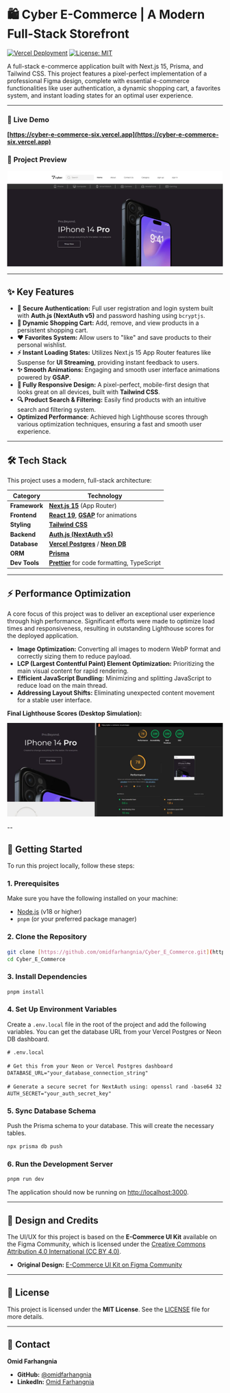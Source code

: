 # 🛍️ Cyber E-Commerce | A Modern Full-Stack Storefront

[![Vercel Deployment](https://img.shields.io/badge/Deployment-Vercel-black?style=for-the-badge&logo=vercel)](https://cyber-e-commerce-six.vercel.app/)
[![License: MIT](https://img.shields.io/badge/License-MIT-blue.svg?style=for-the-badge)](https://opensource.org/licenses/MIT)

A full-stack e-commerce application built with Next.js 15, Prisma, and Tailwind CSS. This project features a pixel-perfect implementation of a professional Figma design, complete with essential e-commerce functionalities like user authentication, a dynamic shopping cart, a favorites system, and instant loading states for an optimal user experience.

---

### 🔗 **Live Demo**

**[https://cyber-e-commerce-six.vercel.app](https://cyber-e-commerce-six.vercel.app)**

### 📸 **Project Preview**

[![Cyber E-Commerce Homepage Preview](https://raw.githubusercontent.com/omidfarhangnia/Cyber_E_Commerce/main/assets/project-homepage.JPG)](https://cyber-e-commerce-six.vercel.app/)

---

## ✨ Key Features

-   **🔐 Secure Authentication:** Full user registration and login system built with **Auth.js (NextAuth v5)** and password hashing using `bcryptjs`.
-   **🛒 Dynamic Shopping Cart:** Add, remove, and view products in a persistent shopping cart.
-   **❤️ Favorites System:** Allow users to "like" and save products to their personal wishlist.
-   **⚡ Instant Loading States:** Utilizes Next.js 15 App Router features like Suspense for **UI Streaming**, providing instant feedback to users.
-   **✨ Smooth Animations:** Engaging and smooth user interface animations powered by **GSAP**.
-   **📱 Fully Responsive Design:** A pixel-perfect, mobile-first design that looks great on all devices, built with **Tailwind CSS**.
-   **🔍 Product Search & Filtering:** Easily find products with an intuitive search and filtering system.
-   **Optimized Performance**: Achieved high Lighthouse scores through various optimization techniques, ensuring a fast and smooth user experience.

---

## 🛠️ Tech Stack

This project uses a modern, full-stack architecture:

| Category      | Technology                                                                          |
|---------------|-------------------------------------------------------------------------------------|
| **Framework** | [**Next.js 15**](https://nextjs.org/) (App Router)                                  |
| **Frontend** | [**React 19**](https://react.dev/), [**GSAP**](https://gsap.com/) for animations     |
| **Styling** | [**Tailwind CSS**](https://tailwindcss.com/)                                        |
| **Backend** | [**Auth.js (NextAuth v5)**](https://authjs.dev/)                                    |
| **Database** | [**Vercel Postgres**](https://vercel.com/storage/postgres) / [**Neon DB**](https://neon.tech/) |
| **ORM** | [**Prisma**](https://www.prisma.io/)                                                |
| **Dev Tools** | [**Prettier**](https://prettier.io/) for code formatting, TypeScript                |

---
## ⚡ Performance Optimization

A core focus of this project was to deliver an exceptional user experience through high performance. Significant efforts were made to optimize load times and responsiveness, resulting in outstanding Lighthouse scores for the deployed application. 

* **Image Optimization:** Converting all images to modern WebP format and correctly sizing them to reduce payload.
* **LCP (Largest Contentful Paint) Element Optimization:** Prioritizing the main visual content for rapid rendering.
* **Efficient JavaScript Bundling:** Minimizing and splitting JavaScript to reduce load on the main thread.
* **Addressing Layout Shifts:** Eliminating unexpected content movement for a stable user interface.

**Final Lighthouse Scores (Desktop Simulation):**

![Lighthouse Scores](https://raw.githubusercontent.com/omidfarhangnia/Cyber_E_Commerce/main/assets/lighthouse.JPG)

--
## 🚀 Getting Started

To run this project locally, follow these steps:

### 1. Prerequisites

Make sure you have the following installed on your machine:
-   [Node.js](https://nodejs.org/en/) (v18 or higher)
-   `pnpm` (or your preferred package manager)

### 2. Clone the Repository

```bash
git clone [https://github.com/omidfarhangnia/Cyber_E_Commerce.git](https://github.com/omidfarhangnia/Cyber_E_Commerce.git)
cd Cyber_E_Commerce
```

### 3. Install Dependencies

```bash
pnpm install
```

### 4. Set Up Environment Variables

Create a `.env.local` file in the root of the project and add the following variables. You can get the database URL from your Vercel Postgres or Neon DB dashboard.

```env
# .env.local

# Get this from your Neon or Vercel Postgres dashboard
DATABASE_URL="your_database_connection_string"

# Generate a secure secret for NextAuth using: openssl rand -base64 32
AUTH_SECRET="your_auth_secret_key"
```

### 5. Sync Database Schema

Push the Prisma schema to your database. This will create the necessary tables.

```bash
npx prisma db push
```

### 6. Run the Development Server

```bash
pnpm run dev
```

The application should now be running on [http://localhost:3000](http://localhost:3000).

---

## 🎨 Design and Credits

The UI/UX for this project is based on the **E-Commerce UI Kit** available on the Figma Community, which is licensed under the [Creative Commons Attribution 4.0 International (CC BY 4.0)](https://creativecommons.org/licenses/by/4.0/).

-   **Original Design:** [E-Commerce UI Kit on Figma Community](https://www.figma.com/community/file/1301450122530609595)

---

## 📄 License

This project is licensed under the **MIT License**. See the [LICENSE](LICENSE) file for more details.

---

## 👤 Contact

**Omid Farhangnia**
-   **GitHub:** [@omidfarhangnia](https://github.com/omidfarhangnia)
-   **LinkedIn:** [Omid Farhangnia](https://www.linkedin.com/in/omid-farhangnia-20a122202/)